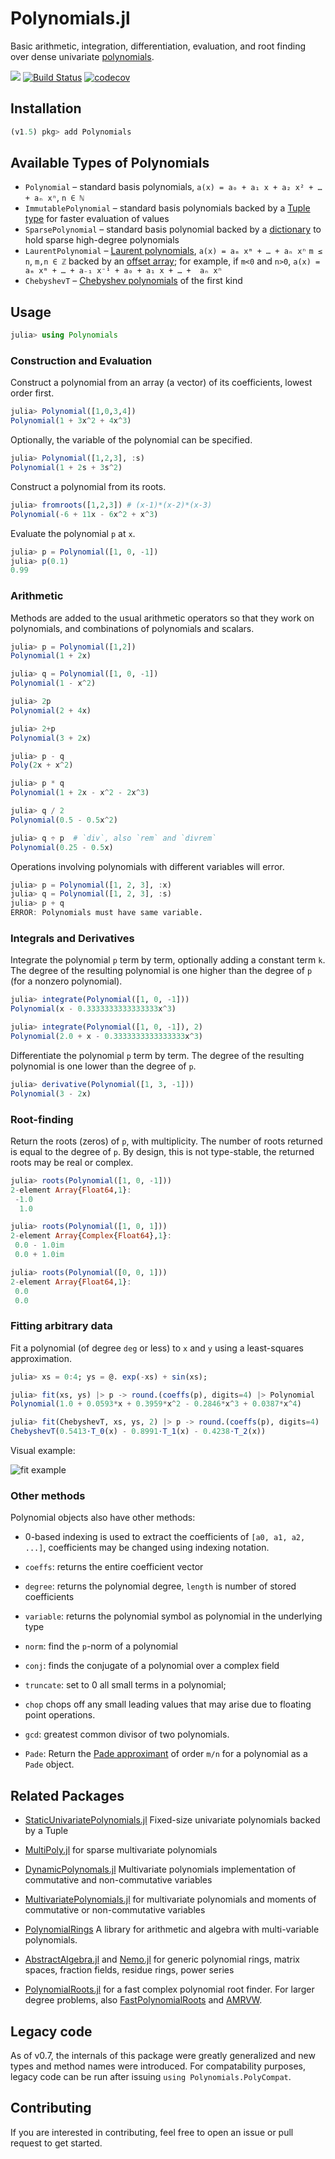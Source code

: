 # Polynomials.jl

Basic arithmetic, integration, differentiation, evaluation, and root finding over dense univariate [polynomials](https://en.wikipedia.org/wiki/Polynomial).

[![](https://img.shields.io/badge/docs-stable-blue.svg)](https://JuliaMath.github.io/Polynomials.jl/stable)
[![Build Status](https://travis-ci.org/JuliaMath/Polynomials.jl.svg?branch=master)](https://travis-ci.org/JuliaMath/Polynomials.jl)
[![codecov](https://codecov.io/gh/JuliaMath/Polynomials.jl/branch/master/graph/badge.svg)](https://codecov.io/gh/JuliaMath/Polynomials.jl)


## Installation

```julia
(v1.5) pkg> add Polynomials
```

## Available Types of Polynomials

* `Polynomial` –⁠ standard basis polynomials, `a(x) = a₀ + a₁ x + a₂ x² + … + aₙ xⁿ`,  `n ∈ ℕ`
* `ImmutablePolynomial` –⁠ standard basis polynomials backed by a [Tuple type](https://docs.julialang.org/en/v1/manual/functions/#Tuples-1) for faster evaluation of values
* `SparsePolynomial` –⁠ standard basis polynomial backed by a [dictionary](https://docs.julialang.org/en/v1/base/collections/#Dictionaries-1) to hold  sparse high-degree  polynomials
* `LaurentPolynomial` –⁠ [Laurent polynomials](https://docs.julialang.org/en/v1/base/collections/#Dictionaries-1), `a(x) = aₘ xᵐ + … + aₙ xⁿ` `m ≤ n`, `m,n ∈ ℤ` backed by an [offset array](https://github.com/JuliaArrays/OffsetArrays.jl); for example, if `m<0` and `n>0`, `a(x) = aₘ xᵐ + … + a₋₁ x⁻¹ + a₀ + a₁ x + … +  aₙ xⁿ`
* `ChebyshevT` –⁠ [Chebyshev polynomials](https://en.wikipedia.org/wiki/Chebyshev_polynomials) of the first kind

## Usage

```julia
julia> using Polynomials
```

### Construction and Evaluation

Construct a polynomial from an array (a vector) of its coefficients, lowest order first.

```julia
julia> Polynomial([1,0,3,4])
Polynomial(1 + 3x^2 + 4x^3)
```

Optionally, the variable of the polynomial can be specified.

```julia
julia> Polynomial([1,2,3], :s)
Polynomial(1 + 2s + 3s^2)
```

Construct a polynomial from its roots.

```julia
julia> fromroots([1,2,3]) # (x-1)*(x-2)*(x-3)
Polynomial(-6 + 11x - 6x^2 + x^3)
```

Evaluate the polynomial `p` at `x`.

```julia
julia> p = Polynomial([1, 0, -1])
julia> p(0.1)
0.99
```

### Arithmetic

Methods are added to the usual arithmetic operators so that they work on polynomials, and combinations of polynomials and scalars.

```julia
julia> p = Polynomial([1,2])
Polynomial(1 + 2x)

julia> q = Polynomial([1, 0, -1])
Polynomial(1 - x^2)

julia> 2p
Polynomial(2 + 4x)

julia> 2+p
Polynomial(3 + 2x)

julia> p - q
Poly(2x + x^2)

julia> p * q
Polynomial(1 + 2x - x^2 - 2x^3)

julia> q / 2
Polynomial(0.5 - 0.5x^2)

julia> q ÷ p  # `div`, also `rem` and `divrem`
Polynomial(0.25 - 0.5x)
```

Operations involving polynomials with different variables will error.

```julia
julia> p = Polynomial([1, 2, 3], :x)
julia> q = Polynomial([1, 2, 3], :s)
julia> p + q
ERROR: Polynomials must have same variable.
```

### Integrals and Derivatives

Integrate the polynomial `p` term by term, optionally adding a constant
term `k`. The degree of the resulting polynomial is one higher than the
degree of `p` (for a nonzero polynomial).

```julia
julia> integrate(Polynomial([1, 0, -1]))
Polynomial(x - 0.3333333333333333x^3)

julia> integrate(Polynomial([1, 0, -1]), 2)
Polynomial(2.0 + x - 0.3333333333333333x^3)
```

Differentiate the polynomial `p` term by term. The degree of the
resulting polynomial is one lower than the degree of `p`.

```julia
julia> derivative(Polynomial([1, 3, -1]))
Polynomial(3 - 2x)
```

### Root-finding


Return the roots (zeros) of `p`, with multiplicity. The number of
roots returned is equal to the degree of `p`. By design, this is not type-stable, the returned roots may be real or complex.

```julia
julia> roots(Polynomial([1, 0, -1]))
2-element Array{Float64,1}:
 -1.0
  1.0

julia> roots(Polynomial([1, 0, 1]))
2-element Array{Complex{Float64},1}:
 0.0 - 1.0im
 0.0 + 1.0im

julia> roots(Polynomial([0, 0, 1]))
2-element Array{Float64,1}:
 0.0
 0.0
```

### Fitting arbitrary data

Fit a polynomial (of degree `deg` or less) to `x` and `y` using a least-squares approximation.

```julia
julia> xs = 0:4; ys = @. exp(-xs) + sin(xs);

julia> fit(xs, ys) |> p -> round.(coeffs(p), digits=4) |> Polynomial
Polynomial(1.0 + 0.0593*x + 0.3959*x^2 - 0.2846*x^3 + 0.0387*x^4)

julia> fit(ChebyshevT, xs, ys, 2) |> p -> round.(coeffs(p), digits=4) |> ChebyshevT
ChebyshevT(0.5413⋅T_0(x) - 0.8991⋅T_1(x) - 0.4238⋅T_2(x))
```

Visual example:

![fit example](https://user-images.githubusercontent.com/14099459/70382587-9e055500-1902-11ea-8952-3f03ae08b7dc.png)

### Other methods

Polynomial objects also have other methods:

* 0-based indexing is used to extract the coefficients of `[a0, a1, a2, ...]`, coefficients may be changed using indexing
  notation.

* `coeffs`: returns the entire coefficient vector

* `degree`: returns the polynomial degree, `length` is number of stored coefficients

* `variable`: returns the polynomial symbol as polynomial in the underlying type

* `norm`: find the `p`-norm of a polynomial

* `conj`: finds the conjugate of a polynomial over a complex field

* `truncate`: set to 0 all small terms in a polynomial;

* `chop` chops off any small leading values that may arise due to floating point operations.

* `gcd`: greatest common divisor of two polynomials.

* `Pade`: Return the
  [Pade approximant](https://en.wikipedia.org/wiki/Pad%C3%A9_approximant) of order `m/n` for a polynomial as a `Pade` object.


## Related Packages

* [StaticUnivariatePolynomials.jl](https://github.com/tkoolen/StaticUnivariatePolynomials.jl) Fixed-size univariate polynomials backed by a Tuple

* [MultiPoly.jl](https://github.com/daviddelaat/MultiPoly.jl) for sparse multivariate polynomials

* [DynamicPolynomals.jl](https://github.com/JuliaAlgebra/DynamicPolynomials.jl) Multivariate polynomials implementation of commutative and non-commutative variables

* [MultivariatePolynomials.jl](https://github.com/JuliaAlgebra/MultivariatePolynomials.jl) for multivariate polynomials and moments of commutative or non-commutative variables

* [PolynomialRings](https://github.com/tkluck/PolynomialRings.jl) A library for arithmetic and algebra with multi-variable polynomials.

* [AbstractAlgebra.jl](https://github.com/wbhart/AbstractAlgebra.jl) and [Nemo.jl](https://github.com/wbhart/Nemo.jl) for generic polynomial rings, matrix spaces, fraction fields, residue rings, power series

* [PolynomialRoots.jl](https://github.com/giordano/PolynomialRoots.jl) for a fast complex polynomial root finder. For larger degree problems, also [FastPolynomialRoots](https://github.com/andreasnoack/FastPolynomialRoots.jl) and [AMRVW](https://github.com/jverzani/AMRVW.jl).


## Legacy code

As of v0.7, the internals of this package were greatly generalized and new types and method names were introduced. For compatability purposes, legacy code can be run after issuing `using Polynomials.PolyCompat`.

## Contributing

If you are interested in contributing, feel free to open an issue or pull request to get started.
